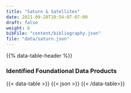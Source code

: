 ```yaml
---
title: "Saturn & Satellites"
date: 2021-09-28T10:54:07-07:00
draft: false
weight: 6
bibFile: "content/bibliography.json"
file: "data/saturn.json"
---
```


{{% data-table-header %}}

### Identified Foundational Data Products
{{< data-table >}}
{{< json >}}
{{< /data-table>}}
